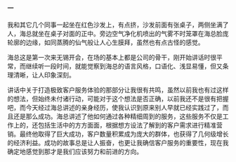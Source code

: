 ﻿#### 一

我和其它几个同事一起坐在红色沙发上，有点挤，沙发前面有张桌子，两侧坐满了人，海总就坐在桌子对面的正中。旁边空气净化机喷出的气雾不时笼罩在海总脸庞轮廓的边缘，如同蒸腾的仙气般让人心生膜拜，虽然也有点古怪的感觉。

海总这是第一次来无锡开会，在场的基本上都是公司的骨干，刚开始讲话时很平常，而继续听一段时间，就能觉察到海总的语言风格，口语化、浅显易懂，但又条理清晰，让人印象深刻。

讲话中关于打造极致客户服务体验的那部分让我很有共鸣，虽然以前我也有过这样的想法，但始终未付诸行动，可能对于这个想法是否正确，以前我还不是很有把握吧，而今天经过海总讲述的亲身经历，使我认识到原来别人早就已经实践过了，而且还是那么成功。海总讲述了他如何通过各种精细周到的服务，这些服务不仅是工作上的，还包括生活中的方方面面，根据想方设法了解到的客户需求进行精准营销。最终他取得了巨大成功，客户数量积累成为庞大的群体，也获得了几何级增长的经济利益。成功的故事总是让人振奋，也更让我确信客户服务的重要性，现在我确定地感觉到那才是我们应该努力和前进的方向。